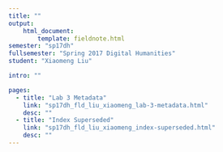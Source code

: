 ```yaml
---
title: ""
output:
    html_document:
        template: fieldnote.html
semester: "sp17dh"
fullsemester: "Spring 2017 Digital Humanities"
student: "Xiaomeng Liu"

intro: ""

pages:
  - title: "Lab 3 Metadata"
    link: "sp17dh_fld_liu_xiaomeng_lab-3-metadata.html"
    desc: ""
  - title: "Index Superseded"
    link: "sp17dh_fld_liu_xiaomeng_index-superseded.html"
    desc: ""
---
```

